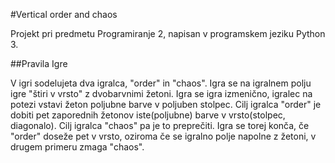 #Vertical order and chaos

Projekt pri predmetu Programiranje 2, napisan v programskem jeziku Python 3.

##Pravila Igre

V igri sodelujeta dva igralca, "order" in "chaos". Igra se na igralnem polju igre "štiri v vrsto" z dvobarvnimi žetoni.
Igra se igra izmenično, igralec na potezi vstavi žeton poljubne barve v poljuben stolpec. Cilj igralca "order" je dobiti
pet zaporednih žetonov iste(poljubne) barve v vrsto(stolpec, diagonalo). Cilj igralca "chaos" pa je to preprečiti. Igra
se torej konča, če "order" doseže pet v vrsto, oziroma če se igralno polje napolne z žetoni, v drugem primeru zmaga "chaos".

